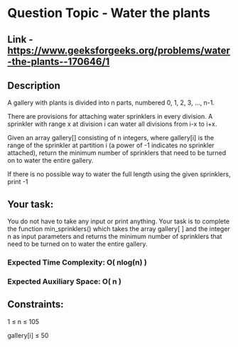# Question Topic - Water the plants


## Link - https://www.geeksforgeeks.org/problems/water-the-plants--170646/1


## Description

A gallery with plants is divided into n parts, numbered 0, 1, 2, 3, ..., n-1. 

There are provisions for attaching water sprinklers in every division. A sprinkler with range x at division i can water all divisions from i-x to i+x.

Given an array gallery[] consisting of n integers, where gallery[i] is the range of the sprinkler at partition i (a power of -1 indicates no sprinkler attached), return the minimum number of sprinklers that need to be turned on to water the entire gallery. 

If there is no possible way to water the full length using the given sprinklers, print -1

## Your task:
You do not have to take any input or print anything. Your task is to complete the function min_sprinklers() which takes the array gallery[ ] and the integer n as input parameters and returns the minimum number of sprinklers that need to be turned on to water the entire gallery.

### Expected Time Complexity: O( nlog(n) )

### Expected Auxiliary Space: O( n )

## Constraints:

1 ≤ n ≤ 105

gallery[i] ≤ 50
